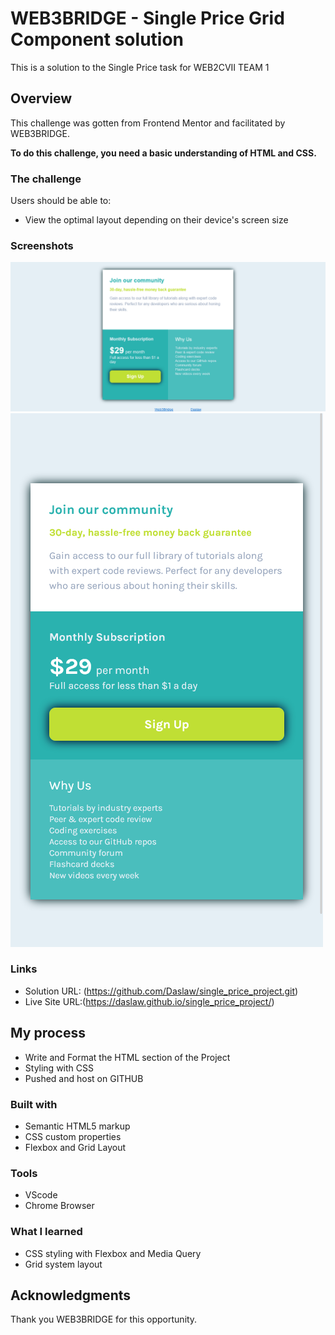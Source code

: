 # WEB3BRIDGE - Single Price Grid Component solution

This is a solution to the Single Price task for WEB2CVII TEAM 1

## Overview

This challenge was gotten from Frontend Mentor and facilitated by WEB3BRIDGE.

**To do this challenge, you need a basic understanding of HTML and CSS.**

### The challenge

Users should be able to:

- View the optimal layout depending on their device's screen size

### Screenshots

![](./assets/Images/Screenshot%202022-08-14%20at%2013-52-03%20Frontend%20Mentor%20Single%20Price%20Grid%20Component.png)
![](./assets/Images/Screen%20Shot%202022-08-14%20at%2015.12.41.png)

### Links

- Solution URL: (https://github.com/Daslaw/single_price_project.git)
- Live Site URL:(https://daslaw.github.io/single_price_project/)

## My process

- Write and Format the HTML section of the Project
- Styling with CSS
- Pushed and host on GITHUB 

### Built with

- Semantic HTML5 markup
- CSS custom properties
- Flexbox and Grid Layout

### Tools

- VScode
- Chrome Browser

### What I learned

- CSS styling with Flexbox and Media Query
- Grid system layout

## Acknowledgments

Thank you WEB3BRIDGE for this opportunity.